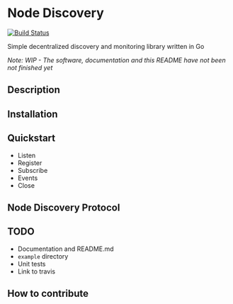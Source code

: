 # Node Discovery

[![Build Status](https://travis-ci.org/fuhrmannb/node-discovery.svg?branch=master)](https://travis-ci.org/fuhrmannb/node-discovery)

Simple decentralized discovery and monitoring library written in Go

_Note: WIP - The software, documentation and this README have not been not finished yet_

## Description

## Installation

## Quickstart

* Listen
* Register
* Subscribe
* Events
* Close

## Node Discovery Protocol

## TODO

* Documentation and README.md
* `example` directory
* Unit tests
* Link to travis

## How to contribute